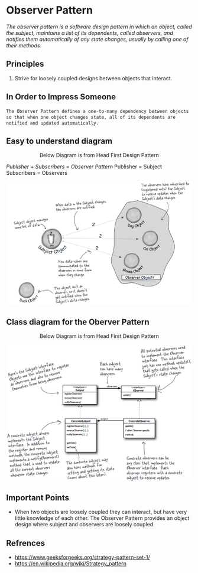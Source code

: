 # Observer Pattern

*The observer pattern is a software design pattern in which an object, called the subject, maintains a list of its dependents, called observers, and notifies them automatically of any state changes, usually by calling one of their methods.*

## Principles
1. Strive for loosely coupled designs between objects that interact.

## In Order to Impress Someone
```
The Observer Pattern defines a one-to-many dependency between objects so that when one object changes state, all of its dependents are notified and updated automatically.
```

## Easy to understand diagram
<p align="center">
 Below Diagram is from Head First Design Pattern
</p>

*Publisher* + *Subscribers* = *Observer Pattern*
Publisher = Subject
Subscribers = Observers

![Image](observerPatternDiag.png)

## Class diagram for the Oberver Pattern
<p align="center">
 Below Diagram is from Head First Design Pattern
</p>

![Image](observerPattern.png)

## Important Points
* When two objects are loosely coupled they can interact, but have very little knowledge of each other. The Observer Pattern provides an object design where subject and observers are loosely coupled.

## Refrences
* https://www.geeksforgeeks.org/strategy-pattern-set-1/
* https://en.wikipedia.org/wiki/Strategy_pattern
